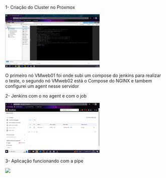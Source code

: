 1- Criação do Cluster no Proxmox


<img src="images/proxmox1.png"  width="300"/>

O primeiro nó VMweb01 foi onde subi um compose do jenkins para realizar o teste, o segundo nó VMweb02 está o Compose do NGINX e tambem configurei um agent nesse servidor 

2- Jenkins com o no agent e com o job

<img src="images/jenkins1.png" width="300"/>

3- Aplicação funcionando com a pipe 

<img src="images/jenki.png" width="300"/>
